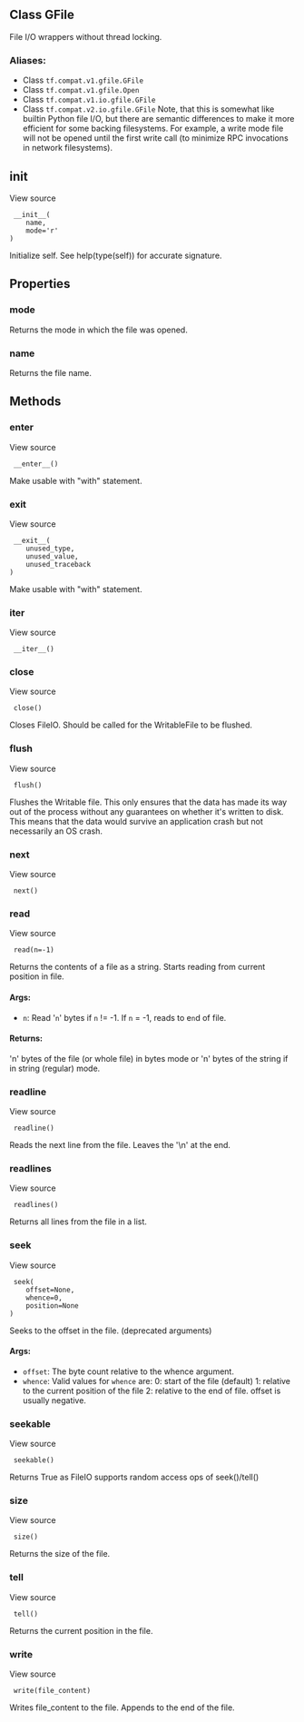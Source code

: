 ## Class GFile
File I/O wrappers without thread locking.
### Aliases:
- Class `tf.compat.v1.gfile.GFile`
- Class `tf.compat.v1.gfile.Open`
- Class `tf.compat.v1.io.gfile.GFile`
- Class `tf.compat.v2.io.gfile.GFile`
Note, that this is somewhat like builtin Python file I/O, but there are semantic differences to make it more efficient for some backing filesystems. For example, a write mode file will not be opened until the first write call (to minimize RPC invocations in network filesystems).
## __init__
View source

```
 __init__(
    name,
    mode='r'
)
```
Initialize self. See help(type(self)) for accurate signature.
## Properties
### mode
Returns the mode in which the file was opened.
### name
Returns the file name.
## Methods
### __enter__
View source

```
 __enter__()
```
Make usable with "with" statement.
### __exit__
View source

```
 __exit__(
    unused_type,
    unused_value,
    unused_traceback
)
```
Make usable with "with" statement.
### __iter__
View source

```
 __iter__()
```
### close
View source

```
 close()
```
Closes FileIO. Should be called for the WritableFile to be flushed.
### flush
View source

```
 flush()
```
Flushes the Writable file.
This only ensures that the data has made its way out of the process without any guarantees on whether it's written to disk. This means that the data would survive an application crash but not necessarily an OS crash.
### next
View source

```
 next()
```
### read
View source

```
 read(n=-1)
```
Returns the contents of a file as a string.
Starts reading from current position in file.
#### Args:
- `n`: Read '`n`' bytes if `n` != -1. If `n` = -1, reads to e`n`d of file.
#### Returns:
'n' bytes of the file (or whole file) in bytes mode or 'n' bytes of the string if in string (regular) mode.
### readline
View source

```
 readline()
```
Reads the next line from the file. Leaves the '\n' at the end.
### readlines
View source

```
 readlines()
```
Returns all lines from the file in a list.
### seek
View source

```
 seek(
    offset=None,
    whence=0,
    position=None
)
```
Seeks to the offset in the file. (deprecated arguments)
#### Args:
- `offset`: The byte count relative to the whence argument.
- `whence`: Valid values for `whence` are: 0: start of the file (default) 1: relative to the current position of the file 2: relative to the end of file. offset is usually negative.
### seekable
View source

```
 seekable()
```
Returns True as FileIO supports random access ops of seek()/tell()
### size
View source

```
 size()
```
Returns the size of the file.
### tell
View source

```
 tell()
```
Returns the current position in the file.
### write
View source

```
 write(file_content)
```
Writes file_content to the file. Appends to the end of the file.

